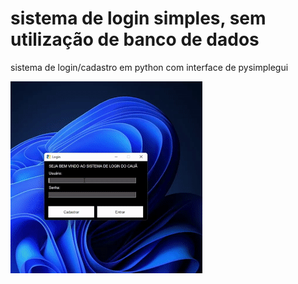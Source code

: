 # sistema de login simples, sem utilização de banco de dados
sistema de login/cadastro em python com interface de pysimplegui

![apresentação sistema de login](https://github.com/Caua-Mahl/sistema-de-login-/blob/master/ezgif.com-gif-maker%20(1).gif)
